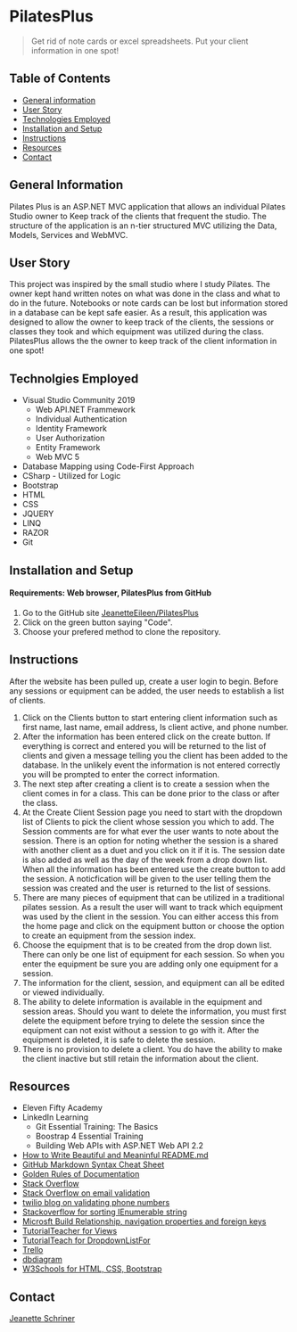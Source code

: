 # PilatesPlus   
 >Get rid of note cards or excel spreadsheets.  Put your client information in one spot!  
## Table of Contents
* [General information](#general-info)
* [User Story](#user-story)
* [Technologies Employed](#technologies-used)
* [Installation and Setup](Installation-amdnd-setup)
* [Instructions](#instructions)
* [Resources](#resources)
* [Contact](#contact)
## General Information  
Pilates Plus is an ASP.NET MVC application that allows an individual Pilates Studio owner to Keep track of the clients that frequent the studio. The structure
of the application is an n-tier structured MVC utilizing the Data, Models, Services and WebMVC.  
## User Story  
This project was inspired by the small studio where I study Pilates.  The owner kept hand written notes on what was done in the class and what to do in the future. Notebooks or note cards can be lost but information stored in a database can be kept safe easier.  As a result, this application was designed to allow the owner to keep track of the clients, the sessions or classes they took and which equipment was utilized during the class. PilatesPlus allows the the owner to keep track of the client information in one spot!   
## Technolgies Employed  
 * Visual Studio Community 2019
   * Web API.NET Frammework
   * Individual Authentication
   * Identity Framework
   * User Authorization
   * Entity Framework
   * Web MVC 5
  * Database Mapping using Code-First Approach
  * CSharp - Utilized for Logic 
  * Bootstrap
  * HTML
  * CSS
  * JQUERY
  * LINQ
  * RAZOR
  * Git  
 ## Installation and Setup  
 #### Requirements: Web browser, PilatesPlus from GitHub 
 1. Go to the GitHub site [JeanetteEileen/PilatesPlus](https://github.com/JeanetteEileen/PilatesPlus)
 2. Click on the green button saying "Code".
 3. Choose your prefered method to clone the repository.  
## Instructions  
After the website has been pulled up, create a user login to begin.  Before any sessions or equipment can be added, the user needs to establish a list of clients.
1. Click on the Clients button to start entering client information such as first name, last name, email address, Is client active, and phone number.
2. After the information has been entered click on the create button.  If everything is correct and entered you will be returned to the list of clients and given a message telling you the client has been added to the database.  In the unlikely event the information is not entered correctly you will be prompted to enter the correct information.
3. The next step after creating a client is to create a session when the client comes in for a class.  This can be done prior to the class or after the class. 
4. At the Create Client Session page you need to start with the dropdown list of Clients to pick the client whose session you which to add.  The Session comments are for what ever the user wants to note about the session. There is an option for noting whether the session is a shared with another client as a duet and you click on it if it is.  The session date is also added as well as the day of the week from a drop down list.  When all the information has been entered use the create button to add the session.  A noticfication will be given to the user telling them the session was created and the user is returned to the list of sessions.
5. There are many pieces of equipment that can be utilized in a traditional pilates session.  As a result the user will want to track which equipment was used by the client in the session.  You can either access this from the home page and click on the equipment button or choose the option to create an equipment from the session index.
6. Choose the equipment that is to be created from the drop down list.  There can only be one list of equipment for each session.  So when you enter the equipment be sure you are adding only one equipment for a session.
7. The information for the client, session, and equipment can all be edited or viewed individually.  
8. The ability to delete information is available in the equipment and session areas.  Should you want to delete the information, you must first delete the equipment before trying to delete the session since the equipment can not exist without a session to go with it. After the equipment is deleted, it is safe to delete the session.
9. There is no provision to delete a client.  You do have the ability to make the client inactive but still retain the information about the client.   
## Resources
 * Eleven Fifty Academy 
 * LinkedIn Learning
   * Git Essential Training: The Basics
   * Boostrap 4 Essential Training
   * Building Web APIs with ASP.NET Web API 2.2
 * [How to Write Beautiful and Meaninful README.md](https://blog.bitsrc.io/how-to-write-beautiful-and-meaningful-readme-md-for-your-next-project-897045e3f991)
 * [GitHub Markdown Syntax Cheat Sheet](https://guides.github.com/pdfs/markdown-cheatsheet-online.pdf)
 * [Golden Rules of Documentation](https://docs.google.com/document/d/1RCrukQdGxV4wBL1um4K1U_V8q-0e67OkYoNEZMBp1Mo/edit)
 * [Stack Overflow](https://stackoverflow.com/questions/879852/display-a-view-from-another-controller-in-asp-net-mvc)
 * [Stack Overflow on email validation](https://stackoverflow.com/questions/16712043/email-address-validation-using-asp-net-mvc-data-type-attributes)
 * [twilio blog on validating phone numbers](https://www.twilio.com/blog/validating-phone-numbers-effectively-with-c-and-the-net-frameworks)
 * [Stackoverflow for sorting IEnumerable string](https://stackoverflow.com/questions/3630687/how-to-sort-an-ienumerablestring)
 * [Microsft Build Relationship, navigation properties and foreign keys](https://docs.microsoft.com/en-us/ef/ef6/fundamentals/relationships)
 * [TutorialTeacher for Views](https://www.tutorialsteacher.com/mvc/tempdata-in-asp.net-mvc)
 * [TutorialTeach for DropdownListFor](https://www.tutorialsteacher.com/mvc/htmlhelper-dropdownlist-dropdownlistfor) 
 * [Trello](https://trello.com)
 * [dbdiagram](https://dbdiagram.io)
 * [W3Schools for HTML, CSS, Bootstrap](https://www.w3schools.com) 
 ## Contact
 [Jeanette Schriner](jeanetteeileen787@gmail.com)  
 
   
   
  

  
